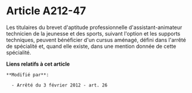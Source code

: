# Article A212-47

Les titulaires du brevet d'aptitude professionnelle d'assistant-animateur technicien de la jeunesse et des sports, suivant
l'option et les supports techniques, peuvent bénéficier d'un cursus aménagé, défini dans l'arrêté de spécialité et, quand
elle existe, dans une mention donnée de cette spécialité.

**Liens relatifs à cet article**

	**Modifié par**:

	  - Arrêté du 3 février 2012 - art. 26
